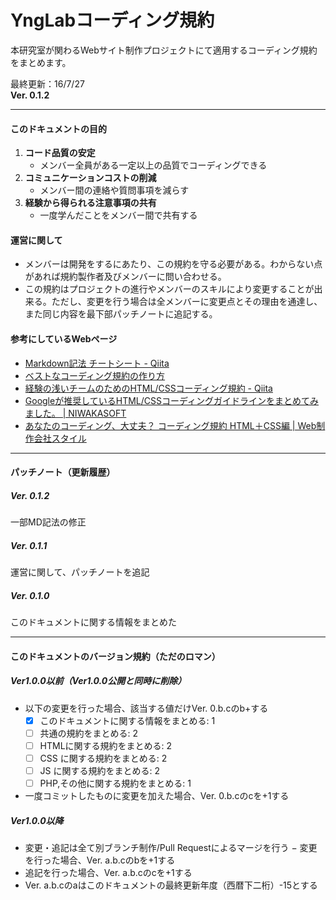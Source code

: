 # YngLabコーディング規約
本研究室が関わるWebサイト制作プロジェクトにて適用するコーディング規約をまとめます。

最終更新：16/7/27  
**Ver. 0.1.2**

***

#### このドキュメントの目的
1. **コード品質の安定**
	- メンバー全員がある一定以上の品質でコーディングできる
1. **コミュニケーションコストの削減**
	- メンバー間の連絡や質問事項を減らす
1. **経験から得られる注意事項の共有**
	- 一度学んだことをメンバー間で共有する

#### 運営に関して
- メンバーは開発をするにあたり、この規約を守る必要がある。わからない点があれば規約製作者及びメンバーに問い合わせる。
- この規約はプロジェクトの進行やメンバーのスキルにより変更することが出来る。ただし、変更を行う場合は全メンバーに変更点とその理由を通達し、また同じ内容を最下部パッチノートに追記する。

#### 参考にしているWebページ

- [Markdown記法 チートシート - Qiita](http://qiita.com/Qiita/items/c686397e4a0f4f11683d)
- [ベストなコーディング規約の作り方](http://bonk.red/articles/project/coding_rule.html)
- [経験の浅いチームのためのHTML/CSSコーディング規約 - Qiita](http://qiita.com/WalkerEpps/items/9c9a1098404cd89c0068)
- [Googleが推奨しているHTML/CSSコーディングガイドラインをまとめてみました。 | NIWAKASOFT](http://niwakasoft.jp/column/coding_conventions/)
- [あなたのコーディング、大丈夫？ コーディング規約 HTML＋CSS編 | Web制作会社スタイル](http://www.hp-stylelink.com/news/2013/10/20131001.php)


***

#### パッチノート（更新履歴）
##### Ver. 0.1.2
一部MD記法の修正

##### Ver. 0.1.1
運営に関して、パッチノートを追記

##### Ver. 0.1.0
このドキュメントに関する情報をまとめた

***

#### このドキュメントのバージョン規約（ただのロマン）
##### Ver1.0.0以前（Ver1.0.0公開と同時に削除）

- 以下の変更を行った場合、該当する値だけVer. 0.b.cのb+する
	- [x] このドキュメントに関する情報をまとめる: 1
	- [ ] 共通の規約をまとめる: 2
	- [ ] HTMLに関する規約をまとめる: 2
	- [ ] CSS に関する規約をまとめる: 2
	- [ ] JS  に関する規約をまとめる: 2
	- [ ] PHP,その他に関する規約をまとめる: 1
- 一度コミットしたものに変更を加えた場合、Ver. 0.b.cのcを+1する

##### Ver1.0.0以降

- 変更・追記は全て別ブランチ制作/Pull Requestによるマージを行う
− 変更を行った場合、Ver. a.b.cのbを+1する
- 追記を行った場合、Ver. a.b.cのcを+1する
- Ver. a.b.cのaはこのドキュメントの最終更新年度（西暦下二桁）-15とする
